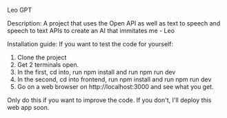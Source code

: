 Leo GPT

Description: A project that uses the Open API as well as text to speech and speech to text APIs to create an AI that immitates me - Leo

Installation guide:
If you want to test the code for yourself:
1. Clone the project
2. Get 2 terminals open.
3. In the first, cd into, run npm install and run npm run dev
4. In the second, cd into frontend, run npm install and run npm run dev
5. Go on a web browser on http://localhost:3000 and see what you get.

 Only do this if you want to improve the code. If you don't, I'll deploy this web app soon.